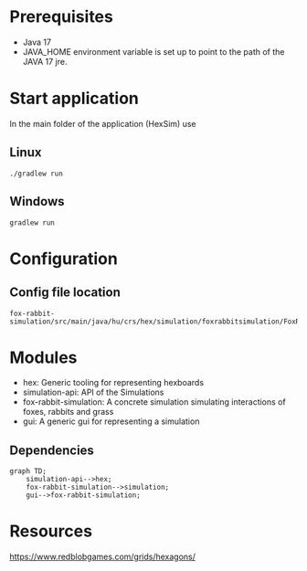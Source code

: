 # Prerequisites
* Java 17
* JAVA_HOME environment variable is set up to point to the path of the JAVA 17 jre.

# Start application
In the main folder of the application (HexSim) use
## Linux
~~~
./gradlew run
~~~

## Windows
~~~
gradlew run
~~~

# Configuration
## Config file location 
~~~
fox-rabbit-simulation/src/main/java/hu/crs/hex/simulation/foxrabbitsimulation/FoxRabbitSimulationConfig.java
~~~

# Modules
* hex: Generic tooling for representing hexboards
* simulation-api: API of the Simulations
* fox-rabbit-simulation: A concrete simulation simulating interactions of foxes, rabbits and grass
* gui: A generic gui for representing a simulation

## Dependencies
```mermaid
graph TD;
    simulation-api-->hex;
    fox-rabbit-simulation-->simulation;
    gui-->fox-rabbit-simulation;
```

# Resources
https://www.redblobgames.com/grids/hexagons/